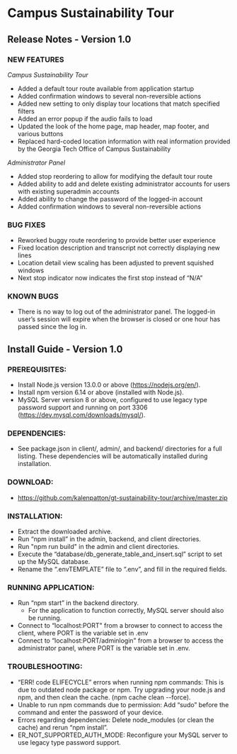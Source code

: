 # Campus Sustainability Tour
## Release Notes - Version 1.0
### NEW FEATURES
*Campus Sustainability Tour*
- Added a default tour route available from application startup
- Added confirmation windows to several non-reversible actions
- Added new setting to only display tour locations that match specified filters
- Added an error popup if the audio fails to load
- Updated the look of the home page, map header, map footer, and various buttons
- Replaced hard-coded location information with real information provided by the Georgia Tech Office of Campus Sustainability

*Administrator Panel*
- Added stop reordering to allow for modifying the default tour route
- Added ability to add and delete existing administrator accounts for users with existing superadmin accounts
- Added ability to change the password of the logged-in account
- Added confirmation windows to several non-reversible actions
	
### BUG FIXES
- Reworked buggy route reordering to provide better user experience
- Fixed location description and transcript not correctly displaying new lines
- Location detail view scaling has been adjusted to prevent squished windows
- Next stop indicator now indicates the first stop instead of “N/A”
	
### KNOWN BUGS
- There is no way to log out of the administrator panel. The logged-in user’s session will expire when the browser is closed or one hour has passed since the log in. 

## Install  Guide - Version 1.0
### PREREQUISITES:
- Install Node.js version 13.0.0 or above (https://nodejs.org/en/).
- Install npm version 6.14 or above (installed with Node.js).
- MySQL Server version 8 or above, configured to use legacy type password support and running on port 3306 (https://dev.mysql.com/downloads/mysql/).
### DEPENDENCIES:
- See package.json in client/, admin/, and backend/ directories for a full listing. These dependencies will be automatically installed during installation.
### DOWNLOAD:
- https://github.com/kalenpatton/gt-sustainability-tour/archive/master.zip
### INSTALLATION: 
- Extract the downloaded archive.
- Run “npm install” in the admin, backend, and client directories.
- Run "npm run build" in the admin and client directories.
- Execute the “database/db_generate_table_and_insert.sql” script to set up the MySQL database. 
- Rename the “.envTEMPLATE” file to “.env”, and fill in the required fields.
### RUNNING APPLICATION:
- Run “npm start” in the backend directory.
  - For the application to function correctly, MySQL server should also be running.
- Connect to “localhost:PORT" from a browser to connect to access the client, where PORT is the variable set in .env
- Connect to “localhost:PORT/adminlogin" from a browser to access the administrator panel, where PORT is the variable set in .env.
### TROUBLESHOOTING:
- “ERR! code ELIFECYCLE”  errors when running npm commands: This is due to outdated node package or npm. Try upgrading your node.js and npm, and then clean the cache. (npm cache clean --force).
- Unable to run npm commands due to permission: Add  “sudo” before the command and enter the password of your device.
- Errors regarding dependencies: Delete node_modules (or clean the cache) and rerun “npm install”.
- ER_NOT_SUPPORTED_AUTH_MODE: Reconfigure your MySQL server to use legacy type password support.
